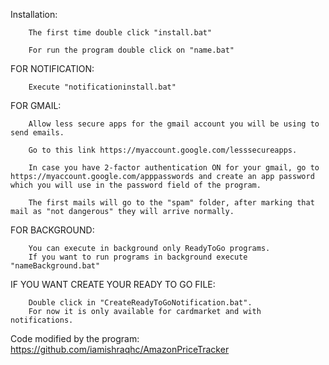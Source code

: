 Installation:

        The first time double click "install.bat"

        For run the program double click on "name.bat"

FOR NOTIFICATION:

        Execute "notificationinstall.bat"

FOR GMAIL:

        Allow less secure apps for the gmail account you will be using to send emails. 
        
        Go to this link https://myaccount.google.com/lesssecureapps. 
        
        In case you have 2-factor authentication ON for your gmail, go to https://myaccount.google.com/apppasswords and create an app password which you will use in the password field of the program.

        The first mails will go to the "spam" folder, after marking that mail as "not dangerous" they will arrive normally.

FOR BACKGROUND:

        You can execute in background only ReadyToGo programs.
        If you want to run programs in background execute "nameBackground.bat"

IF YOU WANT CREATE YOUR READY TO GO FILE:

        Double click in "CreateReadyToGoNotification.bat".
        For now it is only available for cardmarket and with notifications.

Code modified by the program: https://github.com/iamishraqhc/AmazonPriceTracker